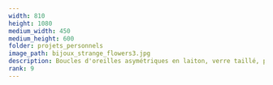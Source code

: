```yaml
---
width: 810
height: 1080
medium_width: 450
medium_height: 600
folder: projets_personnels
image_path: bijoux_strange_flowers3.jpg
description: Boucles d'oreilles asymétriques en laiton, verre taillé, perles de verre et perles de troc africaines
rank: 9
---
```


